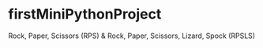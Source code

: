 # firstMiniPythonProject
Rock, Paper, Scissors (RPS) &amp; Rock, Paper, Scissors, Lizard, Spock (RPSLS)
